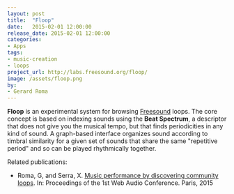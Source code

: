 ```yaml
---
layout: post
title:  "Floop"
date:   2015-02-01 12:00:00
release_date: 2015-02-01 12:00:00
categories: 
- Apps
tags:
- music-creation
- loops 
project_url: http://labs.freesound.org/floop/
image: /assets/floop.png
by: 
- Gerard Roma
---
```


**Floop** is an experimental system for browsing [Freesound](http://www.freesound.org) loops. The core concept is based on indexing sounds using the **Beat Spectrum**, a descriptor that does not give you the musical tempo, but that finds periodicities in any kind of sound. A graph-based interface organizes sound according to timbral similarity for a given set of sounds that share the same "repetitive period" and so can be played rhythmically together.

Related publications:

- Roma, G, and Serra, X. [Music performance by discovering community loops](http://mtg.upf.edu/node/3177). In: Proceedings of the 1st Web Audio Conference. Paris, 2015